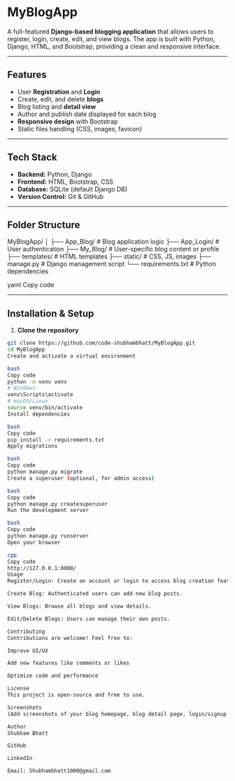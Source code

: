 # MyBlogApp

A full-featured **Django-based blogging application** that allows users to register, login, create, edit, and view blogs. The app is built with Python, Django, HTML, and Bootstrap, providing a clean and responsive interface.

---

## Features

- User **Registration** and **Login**
- Create, edit, and delete **blogs**
- Blog listing and **detail view**
- Author and publish date displayed for each blog
- **Responsive design** with Bootstrap
- Static files handling (CSS, images, favicon)

---

## Tech Stack

- **Backend:** Python, Django
- **Frontend:** HTML, Bootstrap, CSS
- **Database:** SQLite (default Django DB)
- **Version Control:** Git & GitHub

---

## Folder Structure

MyBlogApp/
│
├── App_Blog/ # Blog application logic
├── App_Login/ # User authentication
├── My_Blog/ # User-specific blog content or profile
├── templates/ # HTML templates
├── static/ # CSS, JS, images
├── manage.py # Django management script
└── requirements.txt # Python dependencies

yaml
Copy code

---

## Installation & Setup

1. **Clone the repository**
```bash
git clone https://github.com/code-shubhambhatt/MyBlogApp.git
cd MyBlogApp
Create and activate a virtual environment

bash
Copy code
python -m venv venv
# Windows
venv\Scripts\activate
# macOS/Linux
source venv/bin/activate
Install dependencies

bash
Copy code
pip install -r requirements.txt
Apply migrations

bash
Copy code
python manage.py migrate
Create a superuser (optional, for admin access)

bash
Copy code
python manage.py createsuperuser
Run the development server

bash
Copy code
python manage.py runserver
Open your browser

cpp
Copy code
http://127.0.0.1:8000/
Usage
Register/Login: Create an account or login to access blog creation features.

Create Blog: Authenticated users can add new blog posts.

View Blogs: Browse all blogs and view details.

Edit/Delete Blogs: Users can manage their own posts.

Contributing
Contributions are welcome! Feel free to:

Improve UI/UX

Add new features like comments or likes

Optimize code and performance

License
This project is open-source and free to use.

Screenshots
(Add screenshots of your blog homepage, blog detail page, login/signup forms here for better presentation)

Author
Shubham Bhatt

GitHub

LinkedIn

Email: Shubhambhatt1000@gmail.com
